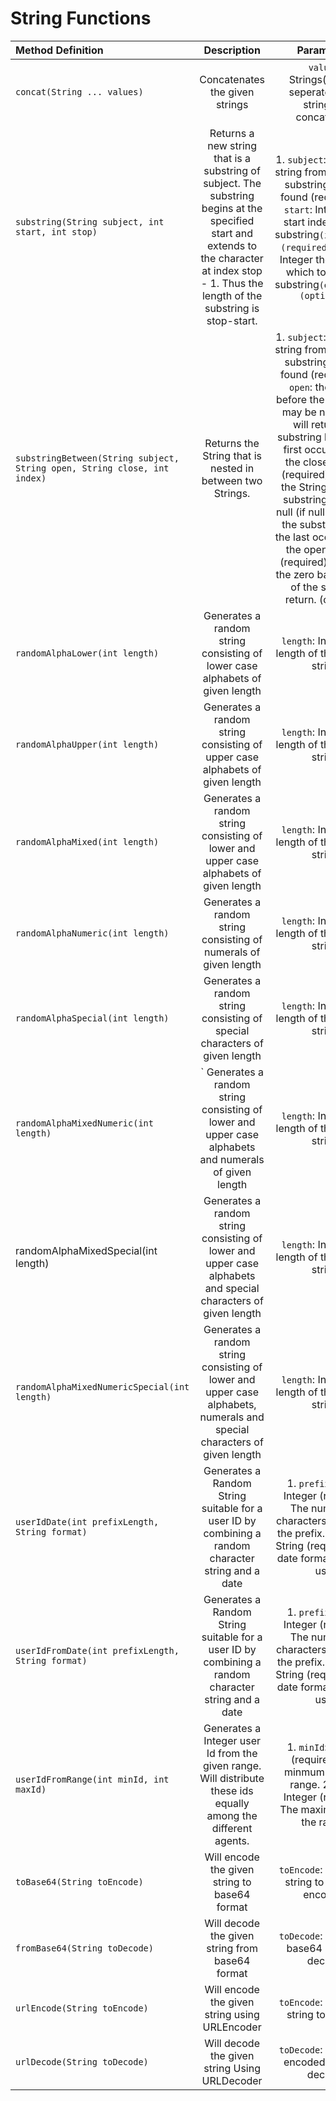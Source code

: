 # String Functions

| Method Definition | Description                          |  Parameters | Example    |
| :---------------------------------------| :----------------------------------: | :----:| :--------:|
| `concat(String ... values)`| Concatenates the given strings       | `values`: Strings(comma seperated) The strings to concatenate           | `#{stringFunctions.concat('Turbo', 'Scale', ' Rocks')}` will return `Turbo Scale Rocks`           |
| `substring(String subject, int start, int stop) `       | Returns a new string that is a substring of subject. The substring begins at the specified start and extends to the character at index stop - 1. Thus the length of the substring is stop-start.       | 1. `subject`: String the string from which the substring is to be found (required) 2. `start`: Integer the start index for the substring`(inclusive) (required)` 3. `stop`: Integer the index at which to end the substring`(exclusive) (optional)`| `#{stringFunctions.substring('hello world', 6)}` returns `world` and `#{stringFunctions.substring('hello world', 0, 5)}` returns `hello`|
| `substringBetween(String subject, String open, String close, int index)`         | Returns the String that is nested in between two Strings. | 1. `subject`: String the string from which the substring is to be found (required) 2. `open`: the String before the substring, may be null (if null will return the substring before the first occurance of the close param) (required) 3.`close`: the String after the substring, may be null (if null will return the substring after the last occurance of the open param) (required) 4. `index`: the zero based index of the string to return. (optional) | `#{stringFunctions.substringBetween('yabcz', 'y', 'z')}` returns `abc` and `#{stringFunctions.substringBetween('yabcz ydefz', 'y', 'z', 1)}` returns `def`          |
| `randomAlphaLower(int length)`| Generates a random string consisting of lower case alphabets of given length  | `length`: Integer the length of the random string|  -  |
| `randomAlphaUpper(int length)`| Generates a random string consisting of upper case alphabets of given length  | `length`: Integer the length of the random string         |  -  |
| `randomAlphaMixed(int length)`| Generates a random string consisting of lower and upper case alphabets of given length  | `length`: Integer the length of the random string         |  -  |
| `randomAlphaNumeric(int length)` | Generates a random string consisting of numerals of given length  | `length`: Integer the length of the random string         |  -  |
| `randomAlphaSpecial(int length)`| Generates a random string consisting of special characters of given length  | `length`: Integer the length of the random string         |  -  |
| `randomAlphaMixedNumeric(int length)`|` Generates a random string consisting of lower and upper case alphabets and numerals of given length  | `length`: Integer the length of the random string         |  -  |
| randomAlphaMixedSpecial(int length)| Generates a random string consisting of lower and upper case alphabets and special characters of given length  | `length`: Integer the length of the random string         |  -  |
| `randomAlphaMixedNumericSpecial(int length)`| Generates a random string consisting of lower and upper case alphabets, numerals and special characters of given length  | `length`: Integer the length of the random string |  -  |
| `userIdDate(int prefixLength, String format)`| Generates a Random String suitable for a user ID by combining a random character string and a date  | 1. `prefixLength`: Integer (required) The number of characters to use for the prefix. 2. `format`: String (required) The date format string to use.| `#{stringFunctions.userIdDate(4,'yyyy-MM-dd')}` produces `GdGE2011-11-15` on `November 15, 2011`|
| `userIdFromDate(int prefixLength, String format)`| Generates a Random String suitable for a user ID by combining a random character string and a date  | 1. `prefixLength`: Integer (required) The number of characters to use for the prefix. 2. `format`: String (required) The date format string to use.| `#{stringFunctions.userIdFromDate(4,'yyyy-MM-dd')}` produces `GdGE2011-11-15` on `November 15, 2011`|
| `userIdFromRange(int minId, int maxId)`| Generates a Integer user Id from the given range. Will distribute these ids equally among the different agents.  | 1. `minId`: Integer (required) The minmum id of the range. 2.`maxId`: Integer (required) The maximum id of the range.| `#{stringFunctions.userIdFromRange(1,1000)}` produces an unique integer between `1` and `1000`|
| `toBase64(String toEncode)`| Will encode the given string to base64 format  | `toEncode`: String the string to base 64 encoding| -|
| `fromBase64(String toDecode)`| Will decode the given string from base64 format  | `toDecode`: String the base64 string to decode| -|
| `urlEncode(String toEncode)`| Will encode the given string using URLEncoder | `toEncode`: String the string to encode| -|
| `urlDecode(String toDecode)`| Will decode the given string Using URLDecoder  | `toDecode`: String the encoded string to decode| -|